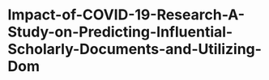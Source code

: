 # Impact-of-COVID-19-Research-A-Study-on-Predicting-Influential-Scholarly-Documents-and-Utilizing-Dom